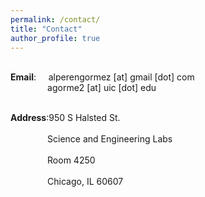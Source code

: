 ```yaml
---
permalink: /contact/
title: "Contact"
author_profile: true
---
```

<p>
<br><b>Email</b>: &nbsp;&nbsp;&nbsp;&nbsp;alperengormez [at] gmail [dot] com
<br>&nbsp;&nbsp;&nbsp;&nbsp;&nbsp;&nbsp;&nbsp;&nbsp;&nbsp;&nbsp;&nbsp;&nbsp;&nbsp;&nbsp;&nbsp;agorme2 [at] uic [dot] edu
</p>

<p>
<br><b>Address</b>:950 S Halsted St.</br>
<br>&nbsp;&nbsp;&nbsp;&nbsp;&nbsp;&nbsp;&nbsp;&nbsp;&nbsp;&nbsp;&nbsp;&nbsp;&nbsp;&nbsp;&nbsp;Science and Engineering Labs</br>
<br>&nbsp;&nbsp;&nbsp;&nbsp;&nbsp;&nbsp;&nbsp;&nbsp;&nbsp;&nbsp;&nbsp;&nbsp;&nbsp;&nbsp;&nbsp;Room 4250</br>
<br>&nbsp;&nbsp;&nbsp;&nbsp;&nbsp;&nbsp;&nbsp;&nbsp;&nbsp;&nbsp;&nbsp;&nbsp;&nbsp;&nbsp;&nbsp;Chicago, IL 60607</br>
</p>

